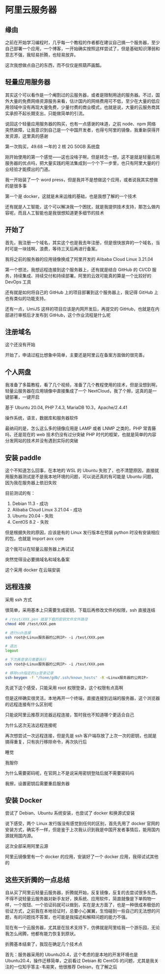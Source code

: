 # 阿里云服务器

## 缘由

之前在开始学习编程时，几乎每一个教程的作者都在建议自己搞一个服务器，至少自己部署一个应用，一个博客，一开始确实按照这样尝试了，但是基础知识薄弱和意志不强，我轻易折腾，也轻易放弃。

这次我想做点自己的东西，而不仅仅是照葫芦画瓢。

## 轻量应用服务器

其实这个可以看作是一个阉割过的云服务器，或者是限制用途的服务器。不过，国外大量的免费网络资源服务来看，估计国内的网络费用可不低，至少在大量的低应用领域中没有再现大量免费，少量付费的商业模式，也就是说，大量的云服务商其实承担不起长期支出，只能做简单的引流。

说回这个轻量应用服务器的购买，也有一点感谢的味道，之前 node、npm 网络突然故障，让我意识到自己是一个中国开发者，也得亏阿里的镜像，我重新获得开发资源，这里真的感谢

第一次购买，49.68 一年的 2 核 2G 50GB 系统盘

刚开始使用的第一个感觉——这也没啥子啊，但是转念一想，这不是就是轻量应用服务器的优点吗，把大量实践的用法集成到一个个下一步里，也只有阿里大量的行业经验才能摸出的门道。

我一开始装了一个 word press，但是我并不是想做这个应用，或者说我其实想做的是很多事

第一个是 docker，这就是未来运维的基础，也是我想了解的一个技术

还有就是人工智能，这个可以解决我一个困扰，就是我提供技术支持，那怎么做内容呢，而且人工智能也是我很想知道更多细节的技术

## 开始了

首先，我注册一个域名，其实这个也是我去年注册，但是很快放弃的一个域名，当时可是一块钱啊，浪费，等待三天后再进行备案。

我将之前的服务器的应用镜像换成了阿里开发的 Alibaba Cloud Linux 3.21.04

第一个想法，我想远程连接到这个服务器上，还有就是结合 GitHub 的 CI/CD 服务，持续集成、持续交付和持续部署。阿里的云效可能真的算是一个比较好的 DevOps 工具

还有就是如何将自己的 GitHub 上的项目部署到这个服务器上，我记得 GitHub 上也有类似的功能支持。

还有一点，UmiJS 这样的项目应该是内网开发后，再提交的 GitHub，也就是在内部进行审核后才发布到 GitHub，这个作业流程是什么呢

## 注册域名

这个还没有开始

开始了，申请过程比想象中简单，主要还是阿里云在备案方面做的很完善。

## 个人网盘

我准备了多篇教程，看了几个视频，准备了几个教程使用的技术，但是没想到啊，轻量云服务器在应用镜像中直接集成了一个 NextCloud，我了个擦，这真的是一键部署，一键开启

基于 Ubuntu 20.04, PHP 7.4.3, MariaDB 10.3，Apache/2.4.41

操作系统，语言，数据库和服务器软件

最纳闷的是，怎么这么多的镜像应用是 LAMP 或者 LNMP 之类的，PHP 常青藤吗，还是现在的 web 技术仍没有过分突破 PHP 时代的框架，也就是简单的内容分发网站的技术并没有遇到实际的突破

## 安装 paddle

这个不知道怎么回事，在本地的 WSL 的 Ubuntu 失败了，也不清楚原因，直接就用服务器测试是不是我本地环境的问题，可以说还真的有可能是 Ubuntu 问题，因为我在服务器上依旧失败

目前测试的有：

1. Debian 11.3 - 成功
2. Alibaba Cloud Linux 3.21.04 - 成功
3. Ubuntu 20.04 - 失败
4. CentOS 8.2 - 失败

但是根据失败的原因，应该是有的 Linux 发行版本在预装 python 时没有安装相应的包，也就是 import avx core

这个我可以在轻量云服务器上再试试

突然觉得没必要搞域名和域名备案

这个采用 docker 在云端安装

## 远程连接

采用 ssh 方式

很简单，采用基本上只需要生成密钥，下载后再修改文件的权限，ssh 直接连结

```sh
# /test/XXX.pen 就是下载的密钥文件文件路径
chmod 400 /test/XXX.pem

# 进行ssh连接
ssh root@<Linux服务器的公网IP> -i /test/XXX.pem

# 退出
logout

# 下次再登录只需要执行
ssh root@<Linux服务器的公网IP> -i /test/XXX.pem

# 移除ssh指定的ip登录记录
ssh-keygen -f "/home/gdb/.ssh/known_hosts" -R <Linux服务器的公网IP>
```

先说下这个感受，只能采用 root 权限登录，这个权限有点高啊

但是这样确实很灵活，本地再开一个终端，直接连接到远端的服务器，这个浏览器的远程连接有什么区别呢

只能说阿里云推荐浏览器远程连接，暂时我也不知道哪个更适合自己

为什么这次无法远程连接呢

再次想尝试一次远程连接，但是先是 ssh 客户端存放了上次一次的密钥，也就是搞得重复，只有执行移除命令，再次执行后

睡觉

我服你

为什么需要密码呢，在官网上不是说采用密钥登陆后就不需要密码吗

我擦，设置密钥后需要重启服务器

## 安装 Docker

尝试了 Debian、Ubuntu 系统安装，也尝试了 docker 和换源式安装

说下感受，两个 Linux 发行版没有感觉到任何的区别，首先先用了 docker 官网的安装方式，确实不一样，但是鉴于上次我认识到我是中国开发者事情后，能用国内源就用国内源。

这次全部采用阿里云源

阿里云镜像里有一个 docker 的应用，安装好了一个 docker 应用，我得试试其他的

## 这些天折腾的一点总结

自从买了阿里云轻量云服务器，折腾就开始，反复镜像，反复的去尝试很多东西，不得不说轻量云服务器对新手友好，换系统、应用软件，简直就像是下单购物一样，一个按钮、一个验证码就可以做到，实在是太方面了，也是一种很成本极低的验证方式，之前我在本地验证时，总要小心翼翼，生怕碰到一些自己的无法想的问题，有的问题找不答案，也可能是我描述和解释问题的能力不强。

现在有一个云服务器，尤其是在技术支持下，仿佛就是阿里给我一个游乐园，无论我怎么闹腾，他都有能力恢复到原状。

折腾基本结束了，我现在确定几个技术点

首先：服务器采用的 Ubuntu20.4，这个考虑的是本地的开发环境也是 Ubuntu20.4，操作迁移简单，之前看过 Debian 和 CentOS 的问题，尤其是我关注的一位知乎答主-韦易笑，他很推荐 Debian，在了解之后
